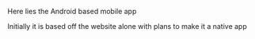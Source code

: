 Here lies the Android based mobile app

Initially it is based off the website alone with plans to make it a native app
